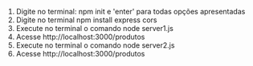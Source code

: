 1. Digite no terminal: npm init e 'enter' para todas opções apresentadas
2. Digite no terminal npm install express cors
3. Execute no terminal o comando node server1.js
4. Acesse http://localhost:3000/produtos
5. Execute no terminal o comando node server2.js
6. Acesse http://localhost:3000/produtos
